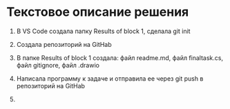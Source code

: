# Текстовое описание решения 

1. В VS Code создала папку Results of block 1, сделала git init

2. Создала репозиторий на GitHab

3. В папке Results of block 1 создала: файл readme.md, файл finaltask.cs, файл gitignore, файл .drawio

4. Написала программу к задаче и отправила ее через git push в репозиторий на GitHab

5. 


